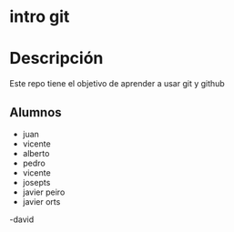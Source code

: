 # intro git

# Descripción

Este repo tiene el objetivo de aprender a usar git y github

## Alumnos

- juan
- vicente
- alberto
- pedro
- vicente
- josepts
- javier peiro
- javier orts

-david